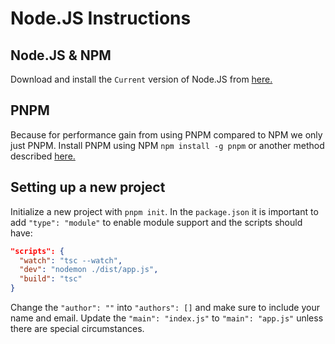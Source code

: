 # Node.JS Instructions

## Node.JS & NPM
Download and install the `Current` version of Node.JS from [here.](https://nodejs.org/en/download/current/)

## PNPM
Because for performance gain from using PNPM compared to NPM we only just PNPM. Install PNPM using NPM `npm install -g pnpm` or another method described [here.](https://pnpm.io/installation)

## Setting up a new project
Initialize a new project with `pnpm init`. In the `package.json` it is important to add `"type": "module"` to enable module support and the scripts should have:
```json
"scripts": {
  "watch": "tsc --watch",
  "dev": "nodemon ./dist/app.js",
  "build": "tsc"
}
```
Change the `"author": ""` into `"authors": []` and make sure to include your name and email. Update the `"main": "index.js"` to `"main": "app.js"` unless there are special circumstances.